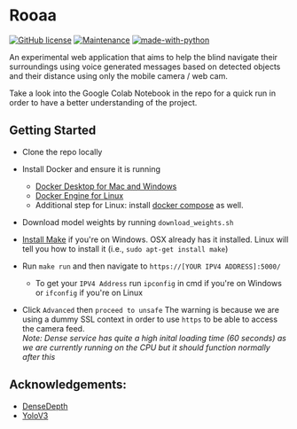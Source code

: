 # Rooaa
[![GitHub license](https://img.shields.io/github/license/Naereen/StrapDown.js.svg)](https://github.com/khaledAIVR/Rooaa/blob/master/LICENSE)
[![Maintenance](https://img.shields.io/badge/status-experimental-green.svg)](https://github.com/Kandeel4411/Rooaa/pulse)
[![made-with-python](https://img.shields.io/badge/Made%20with-Python-1f425f.svg)](https://www.python.org/)

An experimental web application that aims to help the blind navigate their surroundings using voice generated messages based on detected objects and their distance using only the mobile camera / web cam.  
  
Take a look into the Google Colab Notebook in the repo for a quick run in order to have a better understanding of the project.

## Getting Started

- Clone the repo locally
- Install Docker and ensure it is running
    - [Docker Desktop for Mac and Windows](https://www.docker.com/products/docker-desktop)
    - [Docker Engine for Linux](https://docs.docker.com/install/linux/docker-ce/ubuntu/)
    - Additional step for Linux: install [docker compose](https://docs.docker.com/compose/install/#install-compose) as well.
- Download model weights by running `download_weights.sh`
- [Install Make](http://gnuwin32.sourceforge.net/packages/make.htm) if you're on Windows. OSX already has it installed. Linux will tell you how to install it (i.e., `sudo apt-get install make`)

- Run `make run` and then navigate to `https://[YOUR IPV4 ADDRESS]:5000/`
    - To get your `IPV4 Address` run `ipconfig` in cmd if you're on Windows or `ifconfig` if you're on Linux

- Click `Advanced` then `proceed to unsafe` The warning is because we are using a dummy SSL context in order to use `https` to be able to access the camera feed.  
*Note: Dense service has quite a high inital loading time (60 seconds) as we are currently running on the CPU but it should function normally after this*

## Acknowledgements:
- [DenseDepth](https://github.com/ialhashim/DenseDepth)
- [YoloV3](https://pjreddie.com/darknet/yolo/) 
